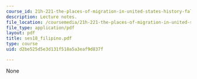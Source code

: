```yaml
---
course_id: 21h-221-the-places-of-migration-in-united-states-history-fall-2006
description: Lecture notes.
file_location: /coursemedia/21h-221-the-places-of-migration-in-united-states-history-fall-2006/d2be525d5e3d131f518a5a3eaf9d837f_ses18_filipino.pdf
file_type: application/pdf
layout: pdf
title: ses18_filipino.pdf
type: course
uid: d2be525d5e3d131f518a5a3eaf9d837f

---
```

None